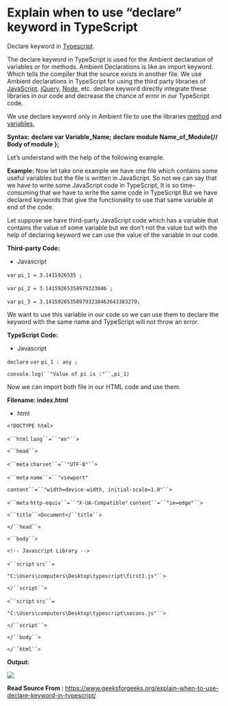 ﻿
# Explain when to use “declare” keyword in TypeScript


Declare keyword in  [Typescript](https://www.geeksforgeeks.org/introduction-to-typescript/).

The declare keyword in TypeScript is used for the Ambient declaration of variables or for methods. Ambient Declarations is like an import keyword. Which tells the compiler that the source exists in another file. We use Ambient declarations in TypeScript for using the third party libraries of  [JavaScript](https://www.geeksforgeeks.org/javascript-tutorial/),  [jQuery](https://www.geeksforgeeks.org/jquery-tutorials/), [Node](https://www.geeksforgeeks.org/nodejs-tutorials/), etc. declare keyword directly integrate these libraries in our code and decrease the chance of error in our TypeScript code.

We use declare keyword only in Ambient file to use the libraries  [method](https://www.geeksforgeeks.org/what-is-the-function-type-in-typescript/) and [variables.](https://www.geeksforgeeks.org/variables-in-typescript/)

**Syntax:**
**declare var Variable_Name;**
**declare module Name_of_Module{// Body of module };**

Let’s understand with the help of the following example.

**Example:** Now let take one example we have one file which contains some useful variables but the file is written in JavaScript. So not we can say that we have to write some JavaScript code in TypeScript, It is so time-consuming that we have to write the same code in TypeScript But we have declared keywords that give the functionality to use that same variable at end of the code.

Let suppose we have third-party JavaScript code which has a variable that contains the value of some variable but we don’t not the value but with the help of declaring keyword we can use the value of the variable in our code.

**Third-party Code:**

-   Javascript

`var` `pi_1 = 3.1415926535 ;`

`var` `pi_2 = 3.14159265358979323846 ;`

`var` `pi_3 = 3.141592653589793238462643383279;`

We want to use this variable in our code so we can use them to declare the keyword with the same name and TypeScript will not throw an error.

**TypeScript Code:**

-   Javascript

`declare` `var` `pi_1 : any ;`

`console.log(``"Value of pi is :"``,pi_1)`

Now we can import both file in our HTML code and use them.

**Filename: index.html**

-   html

`<!DOCTYPE html>`

`<``html` `lang``=``"en"``>`

`<``head``>`

`<``meta` `charset``=``"UTF-8"``>`

`<``meta` `name``=``"viewport"`

`content``=``"width=device-width, initial-scale=1.0"``>`

`<``meta` `http-equiv``=``"X-UA-Compatible"` `content``=``"ie=edge"``>`

`<``title``>Document</``title``>`

`</``head``>`

`<``body``>`

`<!-- Javascript Library -->`

`<``script` `src``=`

`"C:\Users\computers\Desktop\typescript\first1.js"``>`

`</``script``>`

`<``script` `src``=`

`"C:\Users\computers\Desktop\typescript\secons.js"``>`

`</``script``>`

`</``body``>`

`</``html``>`

**Output:**

![](https://media.geeksforgeeks.org/wp-content/uploads/20220115221152/NEW.PNG)




**Read Source From :** https://www.geeksforgeeks.org/explain-when-to-use-declare-keyword-in-typescript/
